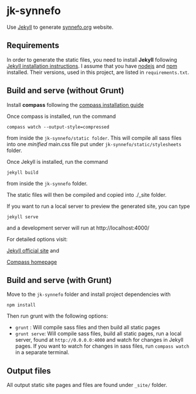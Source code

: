 jk-synnefo
==========

Use [Jekyll](http://jekyllrb.com/) to generate [synnefo.org](https://www.synnefo.org/) website.

## Requirements

In order to generate the static files, you need to install **Jekyll** following [Jekyll installation instructions](http://jekyllrb.com/docs/installation/).
I assume that you have [nodejs](http://nodejs.org/) and [npm](https://www.npmjs.org/) installed. 
Their versions, used in this project, are listed in `requirements.txt`.

## Build and serve (without Grunt)

Install **compass** following the [compass installation guide](http://compass-style.org/install/)

Once compass is installed, run the command 
```
compass watch --output-style=compressed
```
from inside the `jk-synnefo/static folder`. This will compile all sass files into one *minified* main.css file put under `jk-synnefo/static/stylesheets` folder.

Once Jekyll is installed, run the command 
```
jekyll build
```
from inside the `jk-synnefo` folder.

The static files will then be compiled and copied into ./_site folder.

If you want to run a local server to preview the generated site, you can type
```
jekyll serve
```
 and a development server will run at http://localhost:4000/

For detailed options visit:

[Jekyll official site](http://jekyllrb.com/) and

[Compass homepage](http://compass-style.org/)

## Build and serve (with Grunt)

Move to the `jk-synnefo` folder and install project dependencies with 
```
npm install
```
Then run grunt with the following options:

* `grunt` : Will compile sass files and then build all static pages
* `grunt serve`: Will compile sass files, build all static pages, run a local server, found at `http://0.0.0.0:4000` and watch for changes in Jekyll pages.
If you want to watch for changes in sass files, run `compass watch` in a separate terminal.


## Output files

All output static site pages and files are found under `_site/` folder.


